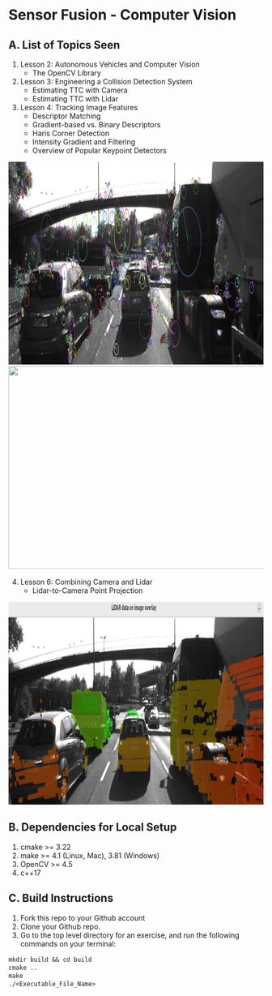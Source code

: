 # Sensor Fusion - Computer Vision
## A. List of Topics Seen
1. Lesson 2: Autonomous Vehicles and Computer Vision
   - The OpenCV Library
1. Lesson 3: Engineering a Collision Detection System
   - Estimating TTC with Camera
   - Estimating TTC with Lidar
1. Lesson 4: Tracking Image Features
   - Descriptor Matching
   - Gradient-based vs. Binary Descriptors
   - Haris Corner Detection
   - Intensity Gradient and Filtering
   - Overview of Popular Keypoint Detectors
<img src="images/keypoints.png" width="700" height="400" />
<img src="images/keypoints_matching.png" width="700" height="400" />

4. Lesson 6: Combining Camera and Lidar
   - Lidar-to-Camera Point Projection

<img src="images/lidar_camera.png" width="700" height="400" />

## B. Dependencies for Local Setup
1. cmake >= 3.22
2. make >= 4.1 (Linux, Mac), 3.81 (Windows)
3. OpenCV >= 4.5
4. c++17


## C. Build Instructions
1. Fork this repo to your Github account
2. Clone your Github repo.
3. Go to the top level directory for an exercise, and run the following commands on your terminal:
```
mkdir build && cd build
cmake ..
make
./<Executable_File_Name>
```

